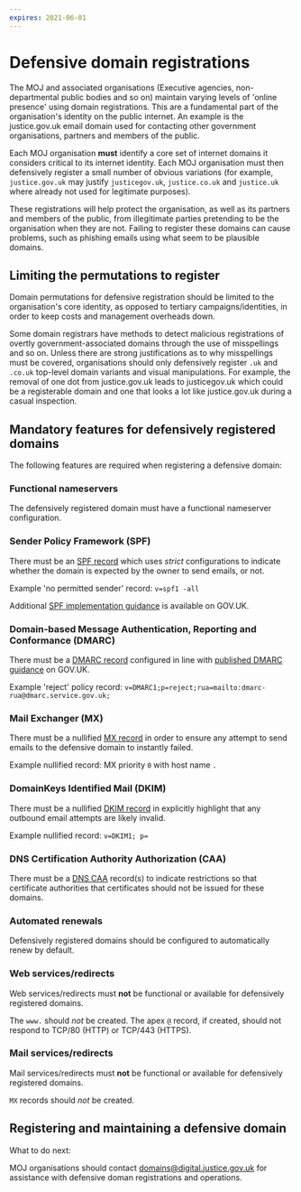 ```yaml
---
expires: 2021-06-01
---
```

# Defensive domain registrations

The MOJ and associated organisations (Executive agencies, non-departmental public bodies and so on) maintain varying levels of 'online presence' using domain registrations. This are a fundamental part of the organisation's identity on the public internet. An example is the justice.gov.uk email domain used for contacting other government organisations, partners and members of the public.

Each MOJ organisation **must** identify a core set of internet domains it considers critical to its internet identity. Each MOJ organisation must then defensively register a small number of obvious variations (for example, `justice.gov.uk` may justify `justicegov.uk`, `justice.co.uk` and `justice.uk` where already not used for legitimate purposes).

These registrations will help protect the organisation, as well as its partners and members of the public, from illegitimate parties pretending to be the organisation when they are not. Failing to register these domains can cause problems, such as phishing emails using what seem to be plausible domains.

## Limiting the permutations to register

Domain permutations for defensive registration should be limited to the organisation's core identity, as opposed to tertiary campaigns/identities, in order to keep costs and management overheads down.

Some domain registrars have methods to detect malicious registrations of overtly government-associated domains through the use of misspellings and so on. Unless there are strong justifications as to why misspellings must be covered, organisations should only defensively register `.uk` and `.co.uk` top-level domain variants and visual manipulations. For example, the removal of one dot from justice.gov.uk leads to justicegov.uk which could be a registerable domain and one that looks a lot like justice.gov.uk during a casual inspection.

## Mandatory features for defensively registered domains

The following features are required when registering a defensive domain:

### Functional nameservers

The defensively registered domain must have a functional nameserver configuration.

### Sender Policy Framework (SPF)

There must be an [SPF record](https://en.wikipedia.org/wiki/Sender_Policy_Framework) which uses *strict* configurations to indicate whether the domain is expected by the owner to send emails, or not.

Example 'no permitted sender' record:
`v=spf1 -all`

Additional [SPF implementation guidance](https://www.gov.uk/government/publications/email-security-standards/sender-policy-framework-spf) is available on GOV.UK.

### Domain-based Message Authentication, Reporting and Conformance (DMARC)

There must be a [DMARC record](https://en.wikipedia.org/wiki/DMARC) configured in line with [published DMARC guidance](https://www.gov.uk/government/publications/email-security-standards/domain-based-message-authentication-reporting-and-conformance-dmarc) on GOV.UK.

Example 'reject' policy record:
`v=DMARC1;p=reject;rua=mailto:dmarc-rua@dmarc.service.gov.uk;`

### Mail Exchanger (MX)

There must be a nullified [MX record](https://en.wikipedia.org/wiki/MX_record) in order to ensure any attempt to send emails to the defensive domain to instantly failed.

Example nullified record:
MX priority `0` with host name `.`

### DomainKeys Identified Mail (DKIM)

There must be a nullified [DKIM record](https://en.wikipedia.org/wiki/DomainKeys_Identified_Mail) in explicitly highlight that  any outbound email attempts are likely invalid.

Example nullified record:
`v=DKIM1; p=`

### DNS Certification Authority Authorization (CAA)

There must be a [DNS CAA](https://en.wikipedia.org/wiki/DNS_Certification_Authority_Authorization) record(s) to indicate restrictions so that certificate authorities that certificates should not be issued for these domains.

### Automated renewals

Defensively registered domains should be configured to automatically renew by default.

### Web services/redirects

Web services/redirects must **not** be functional or available for defensively registered domains.

The `www.` should *not* be created. The apex `@` record, if created, should not respond to TCP/80 (HTTP) or TCP/443 (HTTPS).

### Mail services/redirects

Mail services/redirects must **not** be functional or available for defensively registered domains.

`MX` records should *not* be created.

## Registering and maintaining a defensive domain

What to do next:

MOJ organisations should contact [domains@digital.justice.gov.uk](mailto://domains@digital.justice.gov.uk) for assistance with defensive doman registrations and operations.


